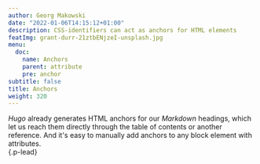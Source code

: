 ```yaml
---
author: Georg Makowski
date: "2022-01-06T14:15:12+01:00"
description: CSS-identifiers can act as anchors for HTML elements
featImg: grant-durr-21ztbENjzeI-unsplash.jpg
menu:
  doc:
    name: Anchors
    parent: attribute
    pre: anchor
subtitle: false
title: Anchors
weight: 320
---
```


_Hugo_ already generates HTML anchors for our _Markdown_ headings, which let us reach them directly through the table of contents or another reference. And it's easy to manually add anchors to any block element with attributes.  
{.p-lead} <!-- more -->
